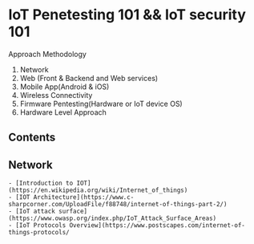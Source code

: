 # IoT Penetesting 101 && IoT security 101

Approach Methodology 
  
  1. Network 
  2. Web (Front & Backend and Web services)
  3. Mobile App(Android & iOS)
  4. Wireless Connectivity 
  5. Firmware Pentesting(Hardware or IoT device OS)
  6. Hardware Level Approach 



## Contents
<!-- START doctoc generated TOC please keep comment here to allow auto update -->
<!-- DON'T EDIT THIS SECTION, INSTEAD RE-RUN doctoc TO UPDATE -->


## Network

    - [Introduction to IOT](https://en.wikipedia.org/wiki/Internet_of_things)
    - [IOT Architecture](https://www.c-sharpcorner.com/UploadFile/f88748/internet-of-things-part-2/)
    - [IoT attack surface](https://www.owasp.org/index.php/IoT_Attack_Surface_Areas)
    - [IoT Protocols Overview](https://www.postscapes.com/internet-of-things-protocols/
